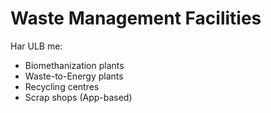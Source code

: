 # Waste Management Facilities
Har ULB me:
- Biomethanization plants  
- Waste-to-Energy plants  
- Recycling centres  
- Scrap shops (App-based)
